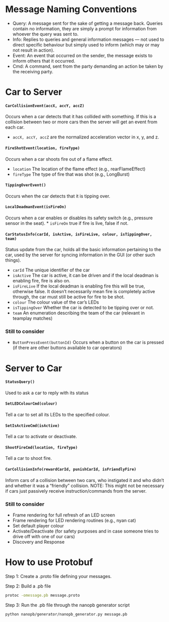 # Message Naming Conventions

* Query: A message sent for the sake of getting a message back. Queries contain no information, they are simply a prompt for information from whoever the query was sent to.
* Info: Replies to queries and general information messages — not used to direct specific behaviour but simply used to inform (which may or may not result in action).
* Event: An event that occurred on the sender, the message exists to inform others that it occurred.
* Cmd: A command, sent from the party demanding an action be taken by the receiving party.


# Car to Server

#### `CarCollisionEvent(accX, accY, accZ)`
Occurs when a car detects that it has collided with something. If this is a collision between two or more cars then the server will get an event from each car.
 * `accX, accY, accZ` are the normalized acceleration vector in x, y, and z.

#### `FireShotEvent(location, fireType)`
Occurs when a car shoots fire out of a flame effect.
 * `location` The location of the flame effect (e.g., rearFlameEffect)
 * `fireType` The type of fire that was shot (e.g., LongBurst)

#### `TippingOverEvent()`
Occurs when the car detects that it is tipping over.

#### `LocalDeadmanEvent(isFireOn)`
Occurs when a car enables or disables its safety switch (e.g., pressure sensor in the seat).
    * `isFireOn` true if fire is live, false if not.

#### `CarStatusInfo(carId, isActive, isFireLive, colour, isTippingOver, team)`
Status update from the car, holds all the basic information pertaining to the car, used by the server for syncing information in the GUI (or other such things).
 * `carId` The unique identifier of the car
 * `isActive` The car is active, it can be driven and if the local deadman is enabling fire, fire is also on.
 * `isFireLive` If the local deadman is enabling fire this will be true, otherwise false. It doesn’t necessarily mean fire is completely active through, the car must still be active for fire to be shot.
 * `colour` The colour value of the car’s LEDs
 * `isTippingOver` Whether the car is detected to be tipping over or not.
 * `team` An enumeration describing the team of the car (relevant in teamplay matches)

### Still to consider
 * `ButtonPressEvent(buttonId)` Occurs when a button on the car is pressed (if there are other buttons available to car operators)


# Server to Car

#### `StatusQuery()`
Used to ask a car to reply with its status

#### `SetLEDColourCmd(colour)`
Tell a car to set all its LEDs to the specified colour.

#### `SetIsActiveCmd(isActive)`
Tell a car to activate or deactivate.

#### `ShootFireCmd(location, fireType)`
Tell a car to shoot fire.

#### `CarCollisionInfo(rewardCarId, punishCarId, isFriendlyFire)`
Inform cars of a collision between two cars, who instigated it and who didn’t and whether it was a “friendly” collision. NOTE: This might not be necessary if cars just passively receive instruction/commands from the server.

### Still to consider
 * Frame rendering for full refresh of an LED screen
 * Frame rendering for LED rendering routines (e.g., nyan cat)
 * Set default player colour
 * Activate/Deactivate (for safety purposes and in case someone tries to drive off with one of our cars)
 * Discovery and Response


# How to use Protobuf

Step 1: Create a .proto file defining your messages.

Step 2: Build a .pb file
```bash
protoc -omessage.pb message.proto
```

Step 3: Run the .pb file through the nanopb generator script
```bash
python nanopb/generator/nanopb_generator.py message.pb
```
